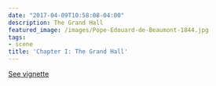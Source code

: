 ```yaml
---
date: "2017-04-09T10:58:08-04:00"
description: The Grand Hall
featured_image: /images/Pope-Edouard-de-Beaumont-1844.jpg
tags:
- scene
title: 'Chapter I: The Grand Hall'
---
```


[See vignette](/document.pdf)
